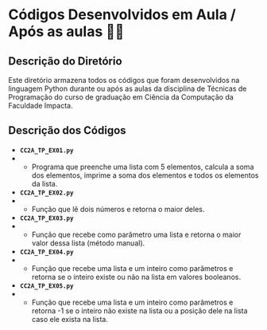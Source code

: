 # Códigos Desenvolvidos em Aula / Após as aulas 👨‍💻

## Descrição do Diretório

Este diretório armazena todos os códigos que foram desenvolvidos na linguagem Python durante ou após as aulas da disciplina de Técnicas de Programação do curso de graduação em Ciência da Computação da Faculdade Impacta.

## Descrição dos Códigos

- **`CC2A_TP_EX01.py`**
- - Programa que preenche uma lista com 5 elementos, calcula a soma dos elementos, imprime a soma dos elementos e todos os elementos da lista.
- **`CC2A_TP_EX02.py`**
- - Função que lê dois números e retorna o maior deles.
- **`CC2A_TP_EX03.py`**
- - Função que recebe como parâmetro uma lista e retorna o maior valor dessa lista (método manual).
- **`CC2A_TP_EX04.py`**
- - Função que recebe uma lista e um inteiro como parâmetros e retorna se o inteiro existe ou não na lista em valores booleanos.
- **`CC2A_TP_EX05.py`**
- - Função que recebe uma lista e um inteiro como parâmetros e retorna -1 se o inteiro não existe na lista ou a posição dele na lista caso ele exista na lista.
